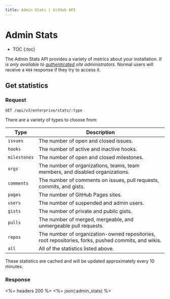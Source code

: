 ```yaml
---
title: Admin Stats | GitHub API
---
```


# Admin Stats

* TOC
{:toc}

The Admin Stats API provides a variety of metrics about your installation. *It is only available to [authenticated](/v3/#authentication) site administrators.* Normal users will receive a `404` response if they try to access it.

## Get statistics

### Request

    GET /api/v3/enterprise/stats/:type

There are a variety of types to choose from:

Type         | Description
-------------|-------------------------------------
`issues`     | The number of open and closed issues.
`hooks`      | The number of active and inactive hooks.
`milestones` | The number of open and closed milestones.
`orgs`       | The number of organizations, teams, team members, and disabled organizations.
`comments`   | The number of comments on issues, pull requests, commits, and gists.
`pages`      | The number of GitHub Pages sites.
`users`      | The number of suspended and admin users.
`gists`      | The number of private and public gists.
`pulls`      | The number of merged, mergeable, and unmergeable pull requests.
`repos`      | The number of organization-owned repositories, root repositories, forks, pushed commits, and wikis.
`all`        | All of the statistics listed above.

These statistics are cached and will be updated approximately every 10 minutes.

### Response

<%= headers 200 %>
<%= json(:admin_stats) %>

